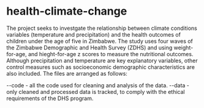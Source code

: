 # health-climate-change

The project seeks to investgate the relationship between climate conditions variables (temperature and precipitation) and the health outcomes of children under the age of five in Zimbabwe. The study uses four waves of the Zimbabwe Demographic and Health
Survey (ZDHS) and using weight-for-age, and hieght-for-age z scores to measure the nutritional outcomes. Although precipitation and temperature are key explanatory variables, other control measures such as socioeconomic demographic characteristics are also included.
The files are arranged as follows:

--code - all the code used for cleaning and analysis of the data.
--data - only cleaned and processed data is tracked, to comply with the ethical requirements of the DHS program.

